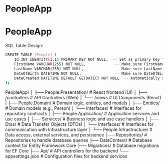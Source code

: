 # PeopleApp
# PeopleApp


SQL Table Design:

```bash
CREATE TABLE [People] (
    Id INT IDENTITY(1,1) PRIMARY KEY NOT NULL,  -- Set as primary key for uniqueness
    FirstName VARCHAR(255) NOT NULL,             -- Make sure FirstName is not NULL
    LastName VARCHAR(255) NOT NULL,              -- Make sure LastName is not NULL
    DateOfBirth DATETIME NOT NULL,               -- Make sure DateOfBirth is not NULL
    DateCreated DATETIME DEFAULT GETDATE() NOT NULL  -- Automatically set current date/time on record creation
);
```
PeopleApp/
│
├── People.Presentation/        # React frontend (UI)
│   ├── /controllers            # API Controllers (Web)
│   └── /views                  # UI Components (React)
|
├── People.Domain/              # Domain logic, entities, and models
│   ├── Entities/               # Domain models (e.g., Person)
│   └── Interfaces/             # Interfaces for repository contracts
│
├── People.Application/         # Application services and use cases
│   ├── Services/               # Business logic and use case handlers
│   ├── Dtos/                   # Data Transfer Objects (DTOs)
│   └── Interfaces/             # Interfaces for communication with Infrastructure layer
│
└── People.Infrastructure/      # Data access, external services, and persistence
    ├── Repositories/           # Repositories to handle database queries
    ├── DataContext/            # Database context for Entity Framework Core
    ├── Migrations/             # Database migrations for EF Core
    ├── Api/                    # API controllers for the backend
    └── appsettings.json        # Configuration files for backend services


